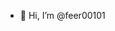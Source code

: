 - 👋 Hi, I’m @feer00101



<!---
feer00101/feer00101 is a ✨ special ✨ repository because its `README.md` (this file) appears on your GitHub profile.
You can click the Preview link to take a look at your changes.
--->
